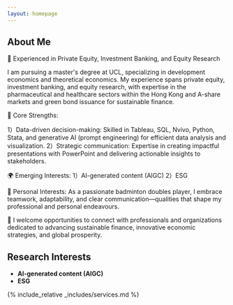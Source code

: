 ```yaml
---
layout: homepage
---
```


## About Me

💼 Experienced in Private Equity, Investment Banking, and Equity Research

I am pursuing a master's degree at UCL, specializing in development economics and theoretical economics. My experience spans private equity, investment banking, and equity research, with expertise in the pharmaceutical and healthcare sectors within the Hong Kong and A-share markets and green bond issuance for sustainable finance.

🌟 Core Strengths:

1）Data-driven decision-making: Skilled in Tableau, SQL, Nvivo, Python, Stata, and generative AI (prompt engineering) for efficient data analysis and visualization.
2）Strategic communication: Expertise in creating impactful presentations with PowerPoint and delivering actionable insights to stakeholders.

🌍 Emerging Interests:
1）AI-generated content (AIGC)
2）ESG

🏸 Personal Interests:
As a passionate badminton doubles player, I embrace teamwork, adaptability, and clear communication—qualities that shape my professional and personal endeavours.

🚀 I welcome opportunities to connect with professionals and organizations dedicated to advancing sustainable finance, innovative economic strategies, and global prosperity.

## Research Interests

- **AI-generated content (AIGC)** 
- **ESG**

{% include_relative _includes/services.md %}

